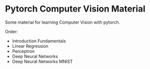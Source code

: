 # Pytorch Computer Vision Material
Some material for learning Computer Vision with pytorch.

Order:
- Introduction Fundamentals
- Linear Regression
- Perceptron
- Deep Neural Networks
- Deep Neural Networks MNIST
